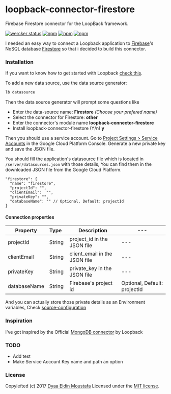 # loopback-connector-firestore
Firebase Firestore connector for the LoopBack framework.

[![wercker status](https://app.wercker.com/status/5e9652f63a609040f049a790e98c667a/s/master "wercker status")](https://app.wercker.com/project/byKey/5e9652f63a609040f049a790e98c667a)
[![npm](https://img.shields.io/npm/dt/loopback-connector-firestore.svg)](https://www.npmjs.com/package/loopback-connector-firestore)
[![npm](https://img.shields.io/npm/v/loopback-connector-firestore.svg)](https://www.npmjs.com/package/loopback-connector-firestore)
[![npm](https://img.shields.io/npm/l/loopback-connector-firestore.svg)](https://github.com/dyaa/loopback-connector-firestore)

I needed an easy way to connect a Loopback application to [Firebase][7]'s NoSQL database [Firestore][6] so that i decided to build this connector.

### Installation
If you want to know how to get started with Loopback [check this][5].

To add a new data source, use the data source generator:
```sh
lb datasource
```
Then the data source generator will prompt some questions like

 - Enter the data-source name: **Firestore** *(Choose your prefered name)*
 - Select the connector for Firestore: **other**
 - Enter the connector's module name **loopback-connector-firestore**
 - Install loopback-connector-firestore (Y/n) **y**

Then you should use a service account. Go to [Project Settings > Service Accounts][4] in the Google Cloud Platform Console. Generate a new private key and save the JSON file.

You should fill the application's datasource file which is located in `/server/datasources.json`  with those details, You can find them in the downloaded JSON file from the Google Cloud Platform.

```javascrpt
"firestore": {
  "name": "firestore",
  "projectId": "",
  "clientEmail":  "",
  "privateKey": "",
  "databaseName": "" // Optional, Default: projectId
}
```

#### Connection properties

| Property | Type&nbsp;&nbsp; | Description | --- |
| --- | --- | --- | --- |
| projectId | String | project_id in the JSON file | --- |
| clientEmail | String | client_email in the JSON file | --- |
| privateKey | String | private_key in the JSON file | --- |
| databaseName | String | Firebase's project id | Optional, Default: projectId | --- |

And you can actually store those private details as an Environment variables, Check [source-configuration][4]

### Inspiration
I've got inspired by the Official [MongoDB connector][3] by Loopback

### TODO

 - Add test
 - Make Service Account Key name and path an option

### License

Copylefted (c) 2017 [Dyaa Eldin Moustafa][1] Licensed under the [MIT license][2].


  [1]: https://dyaa.me/
  [2]: https://github.com/dyaa/loopback-connector-firestore/blob/master/LICENSE
  [3]: https://github.com/strongloop/loopback-connector-mongodb/
  [4]: https://console.cloud.google.com/projectselector/iam-admin/serviceaccounts
  [5]: http://loopback.io/getting-started/
  [6]: https://firebase.google.com/products/firestore/
  [7]: https://firebase.google.com
  [8]: https://loopback.io/doc/en/lb3/Environment-specific-configuration.html#data-source-configuration
